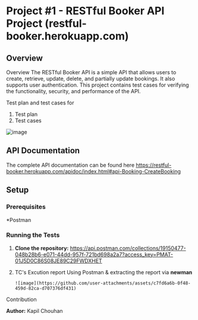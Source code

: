 # Project #1 - RESTful Booker API Project (restful-booker.herokuapp.com)

## Overview

Overview
The RESTful Booker API is a simple API that allows users to create, retrieve, update, delete, and partially update bookings. It also supports user authentication. This project contains test cases for verifying the functionality, security, and performance of the API.

Test plan and test cases for

1. Test plan
2. Test cases

![image](https://github.com/user-attachments/assets/3c9261c1-bee6-46fe-b04b-7c359e3fd3a2)



## API Documentation

The complete API documentation can be found here https://restful-booker.herokuapp.com/apidoc/index.html#api-Booking-CreateBooking


## Setup

### Prerequisites

*Postman


### Running the Tests

1. **Clone the repository:**
   https://api.postman.com/collections/19150477-048b28b6-e071-44dd-957f-721bd698a2a7?access_key=PMAT-01J5D0C86S08JE89C29FWDXHET
   
2. TC's Excution report Using Postman & extracting the report via **newman**
    
       ![image](https://github.com/user-attachments/assets/c7fd6a6b-0f48-459d-82ca-d707376df431)

Contribution

**Author:** Kapil Chouhan   
